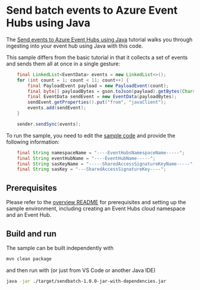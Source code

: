 # Send batch events to Azure Event Hubs using Java

The [Send events to Azure Event Hubs using Java](https://docs.microsoft.com/azure/event-hubs/event-hubs-java-get-started-send) tutorial walks you through ingesting into your event hub using Java with this code.

This sample differs from the basic tutorial in that it collects a set of events and sends them all at once in a single gesture:

``` Java
    final LinkedList<EventData> events = new LinkedList<>();
    for (int count = 1; count < 11; count++) {
        final PayloadEvent payload = new PayloadEvent(count);
        final byte[] payloadBytes = gson.toJson(payload).getBytes(Charset.defaultCharset());
        final EventData sendEvent = new EventData(payloadBytes);
        sendEvent.getProperties().put("from", "javaClient");
        events.add(sendEvent);
    }

    sender.sendSync(events);
```

To run the sample, you need to edit the [sample code](src/main/java/com/microsoft/azure/eventhubs/samples/sendbatch/SendBatch.java) and provide the following information:

```java
    final String namespaceName = "----EventHubsNamespaceName-----";
    final String eventHubName = "----EventHubName-----";
    final String sasKeyName = "-----SharedAccessSignatureKeyName-----";
    final String sasKey = "---SharedAccessSignatureKey----";
```

## Prerequisites

Please refer to the [overview README](../../README.md) for prerequisites and setting up the sample environment, including creating an Event Hubs cloud namespace and an Event Hub.

## Build and run

The sample can be built independently with 

```bash
mvn clean package
```

and then run with (or just from VS Code or another Java IDE)

```bash
java -jar ./target/sendbatch-1.0.0-jar-with-dependencies.jar
```